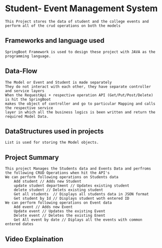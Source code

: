 # Student- Event Management System
    This Project stores the data of student and the college events and perform all of the crud operations on both the models

## Frameworks and language used 
    SpringBoot Framework is used to design these project with JAVA as the programming language.

## Data-Flow
    The Model or Event and Student is made separately
    They do not interact with each other, they have separate controller and service layers
    When the RequestApi + respective operation API (Get/Put/Post/Delete) is hit the SpringBoot 
    makes the object of controller and go to particular Mapping and calls the respective service 
    layer in which all the business logics is been written and return the required Model Data.

## DataStructures used in projects
    List is used for storing the Model objects.

## Project Summary
    This project Manages the Students data and Events Data and perfroms the following CRUD Operations when hit the API's  
    We can perform following operations on Students data
        Add student // Adds new Student
        update student department // Updates existing student
        delete student // Delets existing student
        Get all students  // Displays all students data in JSON format
        Get student by Id // Displays student woth entered ID
    We can perform following operations on Event data
        Add event // Adds new Event
        Update event // Updates the existing Event
        Delete event // Deletes the existing Enent
        Get All event by date // Diplays all the events with common entered dates


## Video Explaination

